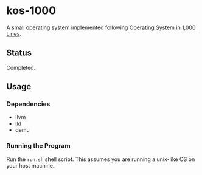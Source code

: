 # kos-1000

A small operating system implemented following 
[Operating System in 1,000 Lines](https://operating-system-in-1000-lines.vercel.app/en/).

## Status 

Completed.

## Usage

### Dependencies

- llvm
- lld
- qemu 

###  Running the Program

Run the `run.sh` shell script. This assumes you are running a unix-like OS on your host machine.



